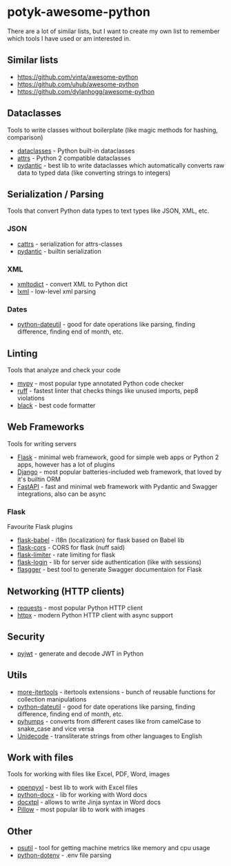 # potyk-awesome-python

There are a lot of similar lists, but I want to create my own list to remember which tools I have used or am interested in.

## Similar lists

- https://github.com/vinta/awesome-python
- https://github.com/uhub/awesome-python
- https://github.com/dylanhogg/awesome-python

## Dataclasses 

Tools to write classes without boilerplate (like magic methods for hashing, comparison)

- [dataclasses](https://docs.python.org/3/library/dataclasses.html) - Python built-in dataclasses
- [attrs](https://www.attrs.org/en/stable/) - Python 2 compatible dataclasses
- [pydantic](https://docs.pydantic.dev/latest/) - best lib to write dataclasses which automatically converts raw data to typed data (like converting strings to integers)

## Serialization / Parsing

Tools that convert Python data types to text types like JSON, XML, etc.

### JSON

- [cattrs](https://catt.rs/en/stable/) - serialization for attrs-classes
- [pydantic](https://docs.pydantic.dev/latest/) - builtin serialization

### XML

- [xmltodict](https://github.com/martinblech/xmltodict) - convert XML to Python dict
- [lxml](https://lxml.de/) - low-level xml parsing

### Dates

- [python-dateutil](https://pypi.org/project/python-dateutil/) - good for date operations like parsing, finding difference, finding end of month, etc.


## Linting 

Tools that analyze and check your code

- [mypy](https://mypy-lang.org/) - most popular type annotated Python code checker
- [ruff](https://beta.ruff.rs/docs/) - fastest linter that checks things like unused imports, pep8 violations
- [black](https://black.readthedocs.io/en/stable/) - best code formatter

## Web Frameworks

Tools for writing servers

- [Flask](https://flask.palletsprojects.com/en/latest/) - minimal web framework, good for simple web apps or Python 2 apps, however has a lot of plugins
- [Django](https://www.djangoproject.com/) - most popular batteries-included web framework, that loved by it's builtin ORM
- [FastAPI](https://fastapi.tiangolo.com/) - fast and minimal web framework with Pydantic and Swagger integrations, also can be async

### Flask

Favourite Flask plugins

- [flask-babel](https://python-babel.github.io/flask-babel/) - i18n (localization) for flask based on Babel lib
- [flask-cors](https://flask-cors.readthedocs.io/en/latest/) - CORS for flask (nuff said)
- [flask-limiter](https://flask-limiter.readthedocs.io/en/stable/) - rate limiting for flask
- [flask-login](https://flask-login.readthedocs.io/en/latest/) - lib for server side authentication (like with sessions)
- [flasgger](https://github.com/flasgger/flasgger) - best tool to generate Swagger documentaion for Flask

## Networking (HTTP clients)

- [requests](https://requests.readthedocs.io/en/latest/) - most popular Python HTTP client
- [httpx](https://www.python-httpx.org/) - modern Python HTTP client with async support

## Security

- [pyjwt](https://pyjwt.readthedocs.io/en/stable/) - generate and decode JWT in Python

## Utils 

- [more-itertools](https://pypi.org/project/more-itertools/) - itertools extensions - bunch of reusable functions for collection manipulations
- [python-dateutil](https://pypi.org/project/python-dateutil/) - good for date operations like parsing, finding difference, finding end of month, etc.
- [pyhumps](https://pypi.org/project/pyhumps/) - converts from different cases like from camelCase to snake_case and vice versa
- [Unidecode](https://pypi.org/project/Unidecode/) - transliterate strings from other languages to English

## Work with files 

Tools for working with files like Excel, PDF, Word, images

- [openpyxl](https://openpyxl.readthedocs.io/en/stable/) - best lib to work with Excel files
- [python-docx](https://python-docx.readthedocs.io/en/latest/) - lib for working with Word docs
- [docxtpl](https://docxtpl.readthedocs.io/en/latest/) - allows to write Jinja syntax in Word docs
- [Pillow](https://pillow.readthedocs.io/en/stable/) - most popular lib to work with images

## Other 

- [psutil](https://pypi.org/project/psutil/) - tool for getting machine metrics like memory and cpu usage
- [python-dotenv](https://saurabh-kumar.com/python-dotenv/) - .env file parsing

